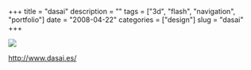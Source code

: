 +++
title = "dasai"
description = ""
tags = ["3d", "flash", "navigation", "portfolio"]
date = "2008-04-22"
categories = ["design"]
slug = "dasai"
+++


 

  <div id="screens-thumbs" class="clearfix">
    <div class="txt-center" id="design-submission"><a href="http://www.dasai.es/"><img id='bluga-thumbnail-1214' class='bluga-thumbnail large' src='//konigi.com/media/bluga/
wt480dc267eaa91_0.jpg'/></a></div>  
  </div>   
<p><a href="http://www.dasai.es/">http://www.dasai.es/</a></p>




